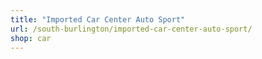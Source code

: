 ```yaml
---
title: "Imported Car Center Auto Sport"
url: /south-burlington/imported-car-center-auto-sport/
shop: car
---
```

